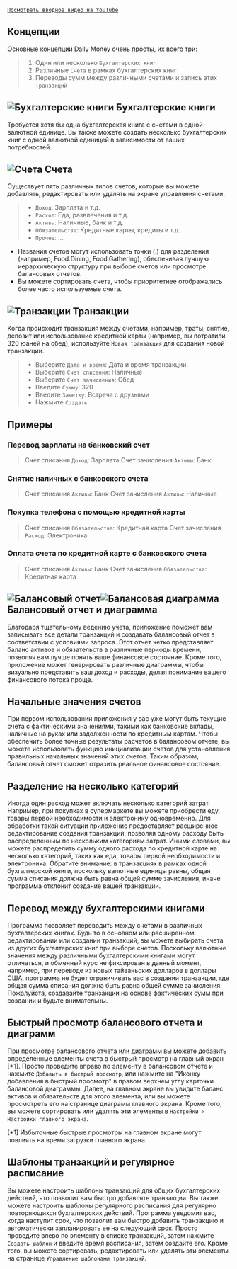 
[`Посмотреть вводное видео на YouTube`](https://youtu.be/uN3GkA_Afuw)

## Концепции

Основные концепции Daily Money очень просты, их всего три:

> 1. Один или несколько `Бухгалтерских книг`
> 2. Различные `Счета` в рамках бухгалтерских книг
> 3. Переводы сумм между различными счетами и запись этих `Транзакций`

## ![Бухгалтерские книги](icon:///notebook-multiple) Бухгалтерские книги

Требуется хотя бы одна бухгалтерская книга с счетами в одной валютной единице. Вы также можете создать несколько бухгалтерских книг с одной валютной единицей в зависимости от ваших потребностей.

## ![Счета](icon:///bookmark-multiple) Счета

Существует пять различных типов счетов, которые вы можете добавлять, редактировать или удалять на экране управления счетами.

> - `Доход`: Зарплата и т.д.
> - `Расход`: Еда, развлечения и т.д.
> - `Активы`: Наличные, банк и т.д.
> - `Обязательства`: Кредитные карты, кредиты и т.д.
> - `Прочее`: ...

* Названия счетов могут использовать точки (.) для разделения (например, Food.Dining, Food.Gathering), обеспечивая лучшую иерархическую структуру при выборе счетов или просмотре балансовых отчетов.
* Вы можете сортировать счета, чтобы приоритетнее отображались более часто используемые счета.

## ![Транзакции](icon:///receipt) Транзакции 

Когда происходит транзакция между счетами, например, траты, снятие, депозит или использование кредитной карты (например, вы потратили 320 юаней на обед), используйте `Новая транзакция` для создания новой транзакции.
> - Выберите `Дата и время`: Дата и время транзакции.
> - Выберите `Счет списания`: Наличные
> - Выберите `Счет зачисления`: Обед
> - Введите `Сумму`: 320
> - Введите `Заметку`: Встреча с друзьями
> - Нажмите `Создать`

## Примеры

### Перевод зарплаты на банковский счет

> Счет списания `Доход`: Зарплата
> Счет зачисления `Активы`: Банк

### Снятие наличных с банковского счета

> Счет списания `Активы`: Банк
> Счет зачисления `Активы`: Наличные

### Покупка телефона с помощью кредитной карты

> Счет списания `Обязательства`: Кредитная карта
> Счет зачисления `Расход`: Электроника

### Оплата счета по кредитной карте с банковского счета

> Счет списания `Активы`: Банк 
> Счет зачисления `Обязательства`: Кредитная карта

## ![Балансовый отчет](icon:///scale-balance)![Балансовая диаграмма](icon:///chart-pie) Балансовый отчет и диаграмма

Благодаря тщательному ведению учета, приложение поможет вам записывать все детали транзакций и создавать балансовый отчет в соответствии с условиями запроса. Этот отчет четко представляет баланс активов и обязательств в различные периоды времени, позволяя вам лучше понять ваше финансовое состояние. Кроме того, приложение может генерировать различные диаграммы, чтобы визуально представить ваш доход и расходы, делая понимание вашего финансового потока проще.

## Начальные значения счетов

При первом использовании приложения у вас уже могут быть текущие счета с фактическими значениями, такими как банковские вклады, наличные на руках или задолженности по кредитным картам. Чтобы обеспечить более точные результаты расчетов в балансовом отчете, вы можете использовать функцию инициализации счетов для установления правильных начальных значений этих счетов. Таким образом, балансовый отчет сможет отразить реальное финансовое состояние.

## Разделение на несколько категорий

Иногда один расход может включать несколько категорий затрат. Например, при покупках в супермаркете вы можете приобрести еду, товары первой необходимости и электронику одновременно. Для обработки такой ситуации приложение предоставляет расширенное редактирование создания транзакций, позволяя одному расходу быть распределенным по нескольким категориям затрат. Иными словами, вы можете распределить сумму одного расхода по кредитной карте на несколько категорий, таких как еда, товары первой необходимости и электроника. Обратите внимание: в транзакциях в рамках одной бухгалтерской книги, поскольку валютные единицы равны, общая сумма списания должна быть равна общей сумме зачисления, иначе программа отклонит создание вашей транзакции.

## Перевод между бухгалтерскими книгами

Программа позволяет переводить между счетами в различных бухгалтерских книгах. Будь то в основном или расширенном редактировании или создании транзакций, вы можете выбирать счета из других бухгалтерских книг при выборе счетов. Поскольку валютные значения между различными бухгалтерскими книгами могут отличаться, и обменный курс не фиксирован в данный момент, например, при переводе из новых тайваньских долларов в доллары США, программа не будет ограничивать вас в создании транзакции, где общая сумма списания должна быть равна общей сумме зачисления. Пожалуйста, создавайте транзакции на основе фактических сумм при создании и будьте внимательны.

## Быстрый просмотр балансового отчета и диаграмм

При просмотре балансового отчета или диаграмм вы можете добавить определенные элементы счета в быстрый просмотр на главный экран [*1]. Просто проведите вправо по элементу в балансовом отчете и нажмите `Добавить в быстрый просмотр`, или нажмите на "Иконку добавления в быстрый просмотр" в правом верхнем углу карточки балансовой диаграммы. Далее, на главном экране вы увидите баланс активов и обязательств для этого элемента, или вы можете просмотреть его на странице диаграмм главного экрана. Кроме того, вы можете сортировать или удалять эти элементы в `Настройки > Настройки главного экрана`.

[*1] Избыточные быстрые просмотры на главном экране могут повлиять на время загрузки главного экрана.

## Шаблоны транзакций и регулярное расписание

Вы можете настроить шаблоны транзакций для общих бухгалтерских действий, что позволит вам быстро добавлять транзакции. Вы также можете настроить шаблоны регулярного расписания для регулярно повторяющихся бухгалтерских действий. Программа уведомит вас, когда наступит срок, что позволит вам быстро добавить транзакцию и автоматически запланировать ее на следующий срок. Просто проведите влево по элементу в списке транзакций, затем нажмите `Создать шаблон` и введите время расписания, затем создайте его. Кроме того, вы можете сортировать, редактировать или удалять эти элементы на странице `Управление шаблонами транзакций`.

